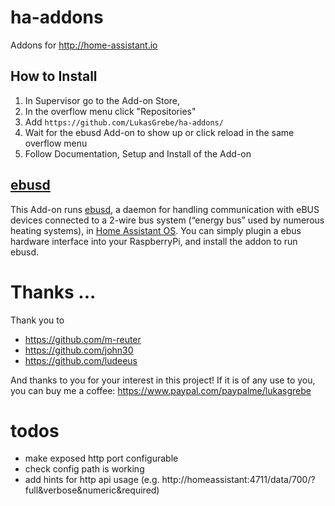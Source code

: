 # ha-addons
Addons for http://home-assistant.io


## How to Install
1. In Supervisor go to the Add-on Store,
2. In the overflow menu click "Repositories"
3. Add `https://github.com/LukasGrebe/ha-addons/`
4. Wait for the ebusd Add-on to show up or click reload in the same overflow menu
5. Follow Documentation, Setup and Install of the Add-on


## [ebusd](https://github.com/LukasGrebe/ha-addons/tree/main/ebusd) 

This Add-on runs [ebusd](http://ebusd.eu), a daemon for handling communication with eBUS devices connected to a 2-wire bus system (“energy bus” used by numerous heating systems), in [Home Assistant OS](https://www.home-assistant.io/installation/raspberrypi). You can simply plugin a ebus hardware interface into your RaspberryPi, and install the addon to run ebusd.


# Thanks ...

Thank you to

- https://github.com/m-reuter
- https://github.com/john30
- https://github.com/ludeeus

And thanks to you for your interest in this project! If it is of any use to you, you can buy me a coffee:
https://www.paypal.com/paypalme/lukasgrebe

# todos
- make exposed http port configurable
- check config path is working
- add hints for http api usage (e.g. http://homeassistant:4711/data/700/?full&verbose&numeric&required)
